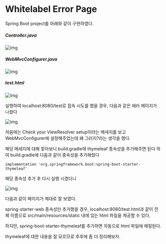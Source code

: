 # Whitelabel Error Page

Spring Boot project를 아래와 같이 구현하였다.

##### Controller.java

![img](https://lh4.googleusercontent.com/1wvAJzPmE2x_eQOrPJUGkTQun-CkFu3ZzraXe56rryoK-dtYUpTq8XgVLzEsDIFXsRbUlmnyJFjrtP8UaS6cFfhJsS11u7NMq0VBnY5eSaf1ZFgQs0pB7t6-eZwZ-GEahNMsjeU5)

 

##### WebMvcConfigurer.java

![img](https://lh3.googleusercontent.com/4Qja7e6wW7KDGncwj6LETzlvaV9AskDnbaHVXeC-1sPRLPnrDZilpGSqcS27iQ-UJZeqPjTSM0eaIjcNTiArOuIvfLsdO50vBIG3jClL9JqhEh-YEzOCCN2sQdpySicLW1FqWDDf)



##### test.html

![img](https://lh4.googleusercontent.com/424JrFhBIX7Gd4l1Bt5h1yk5hBljh5bCA1l9wek9ghk0_sBWcQA1--IisJsucTwHveFzA_bHenrb12qznbIuBKZEfAAMBPhM0_e2UONUPxUaN2k6Lj4LOaOTPQ6lHmQb_mHsuTWE)





실행하여 localhost:8080/test로 접속 시도를 했을 경우, 다음과 같은 에러 페이지가 나왔다

![img](https://lh3.googleusercontent.com/FmK0yvAhcKhZaAiRzH0tjAS40k1c85X7FBXUDrgZx3Zt3OAaPDDR5mZktm_p-IDOOHV10wUBmI8CeWv9ABeEWYANqqgWQeER5ajRCsTYOX2NUWKIKqdeAMPHeYQYyfhhrq4sLCnC)



처음에는 Check your ViewResolver setup이라는 메세지를 보고 WebMvcConfigurer에 설정해주었는데 왜 그러지?라는 생각을 했다.

해당 메세지에 대해 찾아보니 build.gradle에 thymeleaf 종속성을 추가해주면 된다 하여 build.gradle에 다음과 같이 종속성을 추가해줬다

```
implementation 'org.springframework.boot:spring-boot-starter-thymeleaf'
```

해당 종속성 추가 후 다시 실행 시켰더니

![img](https://lh6.googleusercontent.com/CVmGsaWiyasF8ScAtV-zJtuJ0ijln02Ul59Sqevoc_eWyH_Zsb4qvkA1n0s1ZzbOz5Kv6l0lDfc2lJkcacP0xQnWj_Nt4DgHKPGMeEKvds6HHrUjve6QhCQEkgfccgjAB3595XMh)

다음과 같이 페이지가 제대로 잘 보였다.



spring-starter-web 종속성만 추가했을 경우, localhost:8080/test.html과 같이 전체 이름으로 src/main/resources/static 내에 있는 html 파일을 제공할 수 있다.

하지만, spring-boot-starter-thymeleaf를 추가하면 자동으로 html 파일에 매핑된다.



thymeleaf에 대한 내용을 잘 모르므로 추후에 좀 더 정리해보자.